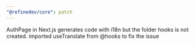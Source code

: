 ```yaml
---
"@refinedev/core": patch
---
```


AuthPage in Next.js generates code with i18n but the folder hooks is not created. imported useTranslate from @hooks to fix the issue
